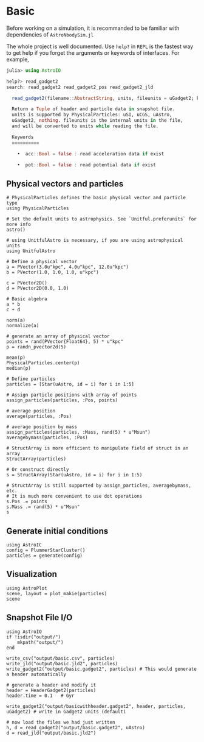 # Basic

Before working on a simulation, it is recommanded to be familiar with dependencies of `AstroNbodySim.jl`

The whole project is well documented.
Use `help?` in `REPL` is the fastest way to get help if you forget the arguments or keywords of interfaces.
For example,
```julia
julia> using AstroIO

help?> read_gadget2
search: read_gadget2 read_gadget2_pos read_gadget2_jld

  read_gadget2(filename::AbstractString, units, fileunits = uGadget2; kw...)

  Return a Tuple of header and particle data in snapshot file.
  units is supported by PhysicalParticles: uSI, uCGS, uAstro,
  uGadget2, nothing. fileunits is the internal units in the file,
  and will be converted to units while reading the file.

  Keywords
  ≡≡≡≡≡≡≡≡≡≡

    •  acc::Bool = false : read acceleration data if exist

    •  pot::Bool = false : read potential data if exist
```

## Physical vectors and particles

```@repl basic
# PhysicalParticles defines the basic physical vector and particle type
using PhysicalParticles

# Set the default units to astrophysics. See `Unitful.preferunits` for more info
astro()

# using UnitfulAstro is necessary, if you are using astrophysical units
using UnitfulAstro

# Define a physical vector
a = PVector(3.0u"kpc", 4.0u"kpc", 12.0u"kpc")
b = PVector(1.0, 1.0, 1.0, u"kpc")

c = PVector2D()
d = PVector2D(0.0, 1.0)

# Basic algebra
a * b
c + d

norm(a)
normalize(a)

# generate an array of physical vector
points = rand(PVector{Float64}, 5) * u"kpc"
p = randn_pvector2d(5)

mean(p)
PhysicalParticles.center(p)
median(p)

# Define particles
particles = [Star(uAstro, id = i) for i in 1:5]

# Assign particle positions with array of points
assign_particles(particles, :Pos, points)

# average position
average(particles, :Pos)

# average position by mass
assign_particles(particles, :Mass, rand(5) * u"Msun")
averagebymass(particles, :Pos)

# StructArray is more efficient to manipulate field of struct in an array
StructArray(particles)

# Or construct directly
s = StructArray(Star(uAstro, id = i) for i in 1:5)

# StructArray is still supported by assign_particles, averagebymass, etc.
# It is much more convenient to use dot operations
s.Pos .= points
s.Mass .= rand(5) * u"Msun"
s
```

## Generate initial conditions

```@repl basic
using AstroIC
config = PlummerStarCluster()
particles = generate(config)
```

## Visualization

```@example basic
using AstroPlot
scene, layout = plot_makie(particles)
scene
```

## Snapshot File I/O

```@repl basic
using AstroIO
if !isdir("output/")
    mkpath("output/")
end

write_csv("output/basic.csv", particles)
write_jld("output/basic.jld2", particles)
write_gadget2("output/basic.gadget2", particles) # This would generate a header automatically

# generate a header and modify it
header = HeaderGadget2(particles)
header.time = 0.1   # Gyr

write_gadget2("output/basicwithheader.gadget2", header, particles, uGadget2) # write in Gadget2 units (default)

# now load the files we had just written
h, d = read_gadget2("output/basic.gadget2", uAstro)
d = read_jld("output/basic.jld2")
```